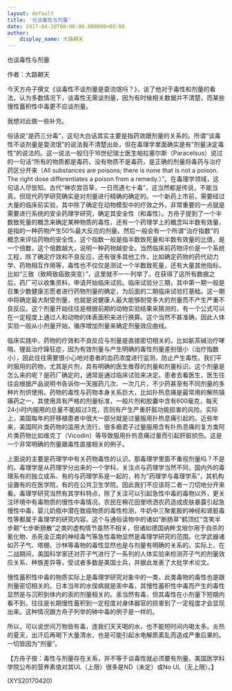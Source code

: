 ```yaml
---
layout: default
title: '也谈毒性与剂量'
date: 2017-04-20T00:00:00.000000+08:00
author:
    display_name: 大路朝天
---
```


也谈毒性与剂量

作者：大路朝天

今天方舟子撰文《谈毒性不谈剂量是耍流氓吗？》，谈了他对于毒性和剂量的看法，认为多数情况下，谈毒性无需谈剂量，因为有时候相关数据并不清楚，而某些慢性蓄积性中毒更不应谈剂量。

我想对此做一些补充。

俗话说“是药三分毒”，这句大白话其实主要是指药效跟剂量的关系的。所谓“谈毒性不谈剂量是耍流氓”的说法我不清楚出处，但在毒理学里面确实是有”剂量决定毒性“的说法的。这一说法一般归于16世纪瑞士医生帕拉塞尔斯（Paracelsus）说过的一句话“所有的物质都是毒药，没有物质不是毒药，是正确的剂量将毒药与治疗药区分开来（All substances are poisons; there is none that is not a poison. The right dose differentiates a poison from a remedy.）”。在毒理学领域，这句话人尽皆知。古代“神农尝百草，一日而遇七十毒”，这当然都是传说，不能当真。但现代药学研究确实是对剂量进行精确的确定的。一个新药上市前，需要经过大量的临床前实验，其中除了确定在动物模型中的疗效之外，非常重要的一点就是需要进行系统的安全药理学研究，确定其安全性（和毒性）。方舟子提到了一个半数致死量的概念来确定某种物质的毒性，还有一个药理学上的概念叫半数有效量，是指的一种药物产生50%最大反应的剂量。然后一般会有一个所谓“治疗指数”的概念来评估药物的安全性，这个指数一般是指半数致死量和半数有效量的比值，是一个倍数，这个倍数越大，说明一种药物越安全。当然临床前药物评价是一个系统工程，除了确定疗效和不良反应，还有很多其他工作，比如确定药物的药代动力学、药物相互作用等，毒性也不仅仅是测试一个半数致死量，还有大量其他指标，比如“三致（致畸致癌致突变）”，这里就不一一列举了。在获得了这所有数据之后，药厂可以收集资料，申请开始临床试验。临床试验分三期，其中第一期一般是召集少数健康志愿者进行药物剂量的确定，为后面的二期临床试验打基础。这一期中将确定最大耐受剂量，也就是说健康人最大能够耐受多大的剂量而不产生严重不良反应。这个剂量开始往往是根据前期的动物实验结果来猜测的，有一个公式可以在一定程度上通过人和动物的体表面积来进行换算。这个当然不甚准确，因此人体实验一般从小剂量开始，循序增加剂量来确定剂量效应曲线。

临床实践中，药物的疗效和不良反应与剂量是直接密切相关的。比如氨茶碱治疗哮喘、锂盐治疗躁狂症，因为有效剂量与产生明确的毒性剂量差别很小（治疗指数小），因此往往需要很小心地对患者的血药浓度进行监测，防止产生毒性。我们平时服用的药物，尤其是片剂，具有明确的医生推荐的剂量和剂量标识。这个剂量是怎么来的呢？是药厂确定的，通常是通过临床试验来决定。患者去看医生，医生往往会根据产品说明书告诉你一天服药几次、一次几片，不少药甚至有不同剂量的多种片剂供使用。药物的毒性与药物本身关系巨大，比如扑热息痛是最常用的解热镇痛药之一，其使用具有严格的剂量标准，一般片剂和胶囊中含有600毫克，每天24小时内服用的总量不能超过3克，否则有产生严重肝脏功能损害的风险。实际上，美国每年的肝移植患者中很大一部分就是过量服用扑热息痛引起的。近些年来，美国阿片类药物的滥用大流行，很多瘾君子过量服用含有扑热息痛的复方类阿片类药物比如维克丁（Vicodin）等导致服用扑热息痛过量而引起肝脏损伤。这是一个非常明确的剂量跟毒性直接相关的例子。

上面说的主要是药理学中有关药物毒性的认识。那毒理学里面不重视剂量吗？不是的，毒理学是从药理学分出来的一个学科，关注点与药理学当然不同，国内外的毒理系有的独立成系、有的与药理学系是一起的，称为”药理学与毒理学系”，其机构设置有的在医学院，有的在公共卫生学院。因此我们不应该将二者一刀切地分开来看。毒理学研究当然有其学科特点，除了关注可以引起急性中毒的毒物以外，更关注环境中有毒物质的慢性中毒情况。农民在棉花田里喷洒农药造成皮肤暴露引起急慢性中毒，婴儿奶瓶中潜在致癌物质的毒性检测，牛奶中三聚氰胺的神经和肾脏毒性等都属于毒理学的研究内容。这个与通俗读物中的诸如“断肠草”鹤顶红“含笑半步颠”七步断肠散”之类的虚构情节虽然不相关，但诸如德国纳粹戈培尔用于自杀的氰化物、杀死金正南的神经毒气等急性毒物显然是毒理学研究的范围。化学武器诸如芥子气、塔棚、沙林等毒物的毒性显然也是与剂量有明确的关系的。实际上，在二战期间，美国科学家还对芥子气进行了一系列的人体实验来检测芥子气的剂量效应关系、种族差异等，受试者多数是美国士兵，并据此发表了大批学术论文。

慢性蓄积性中毒的物质实际上是毒理学研究对象中的一类，此类毒物的毒性也是跟剂量密切相关的。日本当年的水俣病就是汞中毒，其慢性蓄积性中毒而产生的毒性显然是与沉积到体内的汞的剂量相关的。汞当然有毒，但其毒性在小剂量下短期内看不到，往往是长期慢性蓄积到一定程度对身体器官的损害到了一定程度才会显现出来。这种情况跟方舟子列举的砷中毒的例子是一样的。

所以，可以说世间万物皆有毒，连我们天天喝的水，也不能短时间内喝太多。炎热的夏天，出汗后再喝下大量清水，也是可能引起水电解质紊乱而造成严重后果的。一切皆因为“剂量”。

【方舟子按：毒性与剂量存在关系，并不等于谈毒性就必须要有剂量。美国医学科学院公布的营养素值对其UL（上限）很多是ND（未定）或No UL（无上限）。】

(XYS20170420)


